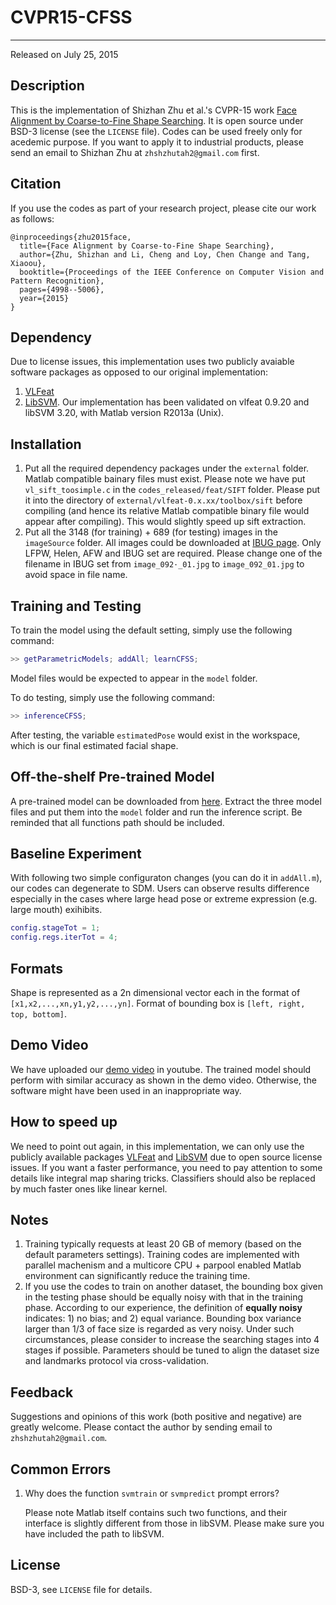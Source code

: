 # CVPR15-CFSS
------
Released on July 25, 2015

## Description

This is the implementation of Shizhan Zhu et al.'s CVPR-15 work [Face Alignment by Coarse-to-Fine Shape Searching](http://www.cv-foundation.org/openaccess/content_cvpr_2015/papers/Zhu_Face_Alignment_by_2015_CVPR_paper.pdf). It is open source under BSD-3 license (see the `LICENSE` file). Codes can be used freely only for acedemic purpose. If you want to apply it to industrial products, please send an email to Shizhan Zhu at `zhshzhutah2@gmail.com` first.

## Citation
If you use the codes as part of your research project, please cite our work as follows:
```
@inproceedings{zhu2015face,
  title={Face Alignment by Coarse-to-Fine Shape Searching},
  author={Zhu, Shizhan and Li, Cheng and Loy, Chen Change and Tang, Xiaoou},
  booktitle={Proceedings of the IEEE Conference on Computer Vision and Pattern Recognition},
  pages={4998--5006},
  year={2015}
}
```

## Dependency
Due to license issues, this implementation uses two publicly avaiable software packages as opposed to our original implementation: 
1. [VLFeat](https://github.com/vlfeat/vlfeat)
2. [LibSVM](https://github.com/cjlin1/libsvm).
Our implementation has been validated on vlfeat 0.9.20 and libSVM 3.20, with Matlab version R2013a (Unix).

## Installation
1. Put all the required dependency packages under the `external` folder. Matlab compatible bainary files must exist. Please note we have put `vl_sift_toosimple.c` in the `codes_released/feat/SIFT` folder. Please put it into the directory of `external/vlfeat-0.x.xx/toolbox/sift` before compiling (and hence its relative Matlab compatible binary file would appear after compiling). This would slightly speed up sift extraction.
2. Put all the 3148 (for training) + 689 (for testing) images in the `imageSource` folder. All images could be downloaded at [IBUG page](http://ibug.doc.ic.ac.uk/resources/facial-point-annotations/). Only LFPW, Helen, AFW and IBUG set are required. Please change one of the filename in IBUG set from `image_092⋅_01.jpg` to `image_092_01.jpg` to avoid space in file name.

## Training and Testing
To train the model using the default setting, simply use the following command:
```matlab
>> getParametricModels; addAll; learnCFSS;
```
Model files would be expected to appear in the `model` folder.

To do testing, simply use the following command:
```matlab
>> inferenceCFSS;
```

After testing, the variable `estimatedPose` would exist in the workspace, which is our final estimated facial shape.

## Off-the-shelf Pre-trained Model

A pre-trained model can be downloaded from [here](http://mmlab.ie.cuhk.edu.hk/projects/CFSS/model.tar.gz). Extract the three model files and put them into the `model` folder and run the inference script. Be reminded that all functions path should be included.

## Baseline Experiment
With following two simple configuraton changes (you can do it in `addAll.m`), our codes can degenerate to SDM. Users can observe results difference especially in the cases where large head pose or extreme expression (e.g. large mouth) exihibits.

```matlab
config.stageTot = 1;
config.regs.iterTot = 4;
```

## Formats
Shape is represented as a 2n dimensional vector each in the format of `[x1,x2,...,xn,y1,y2,...,yn]`. Format of bounding box is `[left, right, top, bottom]`.

## Demo Video
We have uploaded our [demo video](http://youtu.be/S4PQ63duO-I) in youtube. The trained model should perform with similar accuracy as shown in the demo video. Otherwise, the software might have been used in an inappropriate way.

## How to speed up
We need to point out again, in this implementation, we can only use the publicly available packages [VLFeat](https://github.com/vlfeat/vlfeat) and [LibSVM](https://github.com/cjlin1/libsvm) due to open source license issues. If you want a faster performance, you need to pay attention to some details like integral map sharing tricks. Classifiers should also be replaced by much faster ones like linear kernel.

## Notes
1. Training typically requests at least 20 GB of memory (based on the default parameters settings). Training codes are implemented with parallel machenism and a multicore CPU + parpool enabled Matlab environment can significantly reduce the training time.
2. If you use the codes to train on another dataset, the bounding box given in the testing phase should be equally noisy with that in the training phase. According to our experience, the definition of **equally noisy** indicates: 1) no bias; and 2) equal variance. Bounding box variance larger than 1/3 of face size is regarded as very noisy. Under such circumstances, please consider to increase the searching stages into 4 stages if possible. Parameters should be tuned to align the dataset size and landmarks protocol via cross-validation.

## Feedback
Suggestions and opinions of this work (both positive and negative) are greatly welcome. Please contact the author by sending email to `zhshzhutah2@gmail.com`.

## Common Errors
1. Why does the function `svmtrain` or `svmpredict` prompt errors?

   Please note Matlab itself contains such two functions, and their interface is slightly different from those in libSVM. Please make sure you have included the path to libSVM.

## License
BSD-3, see `LICENSE` file for details.
